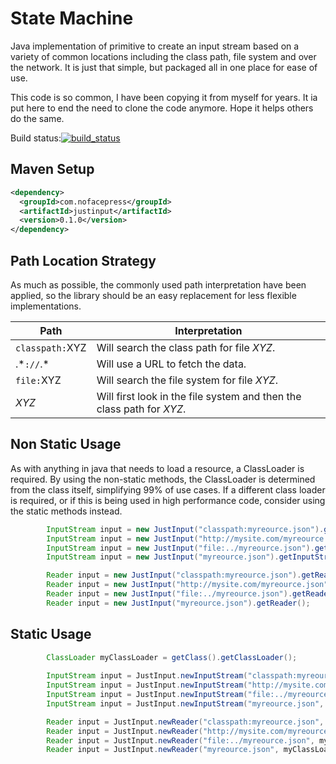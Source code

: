 # State Machine

Java implementation of primitive to create an input stream based on a variety of common locations including the class path, file system and over the network.  It is just that simple, but packaged all in one place for ease of use.   

This code is so common, I have been copying it from myself for years.  It ia put here to end the need to clone the code anymore.  Hope it helps others do the same.


Build status:[![build_status](https://travis-ci.org/nofacepress/justinput.svg?branch=master)](https://travis-ci.org/nofacepress/justinput)


## Maven Setup

```xml
<dependency>
  <groupId>com.nofacepress</groupId>
  <artifactId>justinput</artifactId>
  <version>0.1.0</version>
</dependency>
```

## Path Location Strategy

As much as possible, the commonly used path interpretation have been applied, so the library should be an easy replacement for less flexible implementations. 

| Path  | Interpretation |
| ------------- | ------------- |
| `classpath:`XYZ  | Will search the class path for file *XYZ*.  |
| .\*`://`.\*  | Will use a URL to fetch the data.  |
| `file:`XYZ  | Will search the file system for file *XYZ*.  |
| *XYZ*  | Will first look in the file system and then the class path for *XYZ*.  |


## Non Static Usage 

As with anything in java that needs to load a resource, a ClassLoader is required.  By using the non-static methods, the ClassLoader is determined from the class itself, simplifying 99% of use cases.  If a different class loader is required, or if this is being used in high performance code, consider using the static methods instead.

```java
		InputStream input = new JustInput("classpath:myreource.json").getInputStream();
		InputStream input = new JustInput("http://mysite.com/myreource.json").getInputStream();
		InputStream input = new JustInput("file:../myreource.json").getInputStream();
		InputStream input = new JustInput("myreource.json").getInputStream();

		Reader input = new JustInput("classpath:myreource.json").getReader();
		Reader input = new JustInput("http://mysite.com/myreource.json").getReader();
		Reader input = new JustInput("file:../myreource.json").getReader();
		Reader input = new JustInput("myreource.json").getReader();
```

## Static Usage 


```java
		ClassLoader myClassLoader = getClass().getClassLoader();
		
		InputStream input = JustInput.newInputStream("classpath:myreource.json", myClassLoader);
		InputStream input = JustInput.newInputStream("http://mysite.com/myreource.json", myClassLoader);
		InputStream input = JustInput.newInputStream("file:../myreource.json", myClassLoader);
		InputStream input = JustInput.newInputStream("myreource.json", myClassLoader);

		Reader input = JustInput.newReader("classpath:myreource.json", myClassLoader);
		Reader input = JustInput.newReader("http://mysite.com/myreource.json", myClassLoader);
		Reader input = JustInput.newReader("file:../myreource.json", myClassLoader);
		Reader input = JustInput.newReader("myreource.json", myClassLoader);
```
